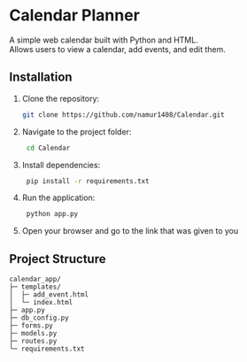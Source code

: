 # Calendar Planner

A simple web calendar built with Python and HTML.  
Allows users to view a calendar, add events, and edit them.


## Installation

1. Clone the repository:
   ```bash
   git clone https://github.com/namur1408/Calendar.git
2. Navigate to the project folder:
   ```bash
    cd Calendar

3. Install dependencies:
   ```bash
    pip install -r requirements.txt
4. Run the application:
   ```bash
    python app.py

5. Open your browser and go to the link that was given to you
   
## Project Structure
```text
calendar_app/
├─ templates/
│  ├─ add_event.html
│  └─ index.html
├─ app.py
├─ db_config.py
├─ forms.py
├─ models.py
├─ routes.py
└─ requirements.txt
